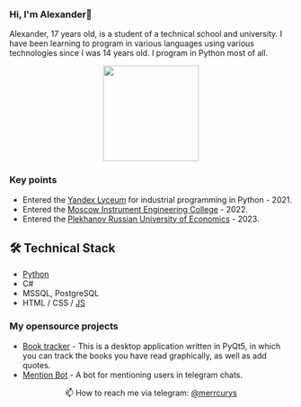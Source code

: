 ### Hi, I'm Alexander👋
Alexander, 17 years old, is a student of a technical school and university. I have been learning to program in various languages using various technologies since I was 14 years old. I program in Python most of all.

<p align='center'>
   <a href="https://github.com/merrcurys/github-readme-stats"><img height=170
                                                                  src="https://github-readme-stats.vercel.app/api/top-langs/?username=merrcurys&layout=compact&theme=dark"/></a>
</p>

### Key points
*   Entered the [Yandex Lyceum](https://lyceum.yandex.ru/python) for industrial programming in Python - 2021.
*   Entered the [Moscow Instrument Engineering College](https://mpt.ru) - 2022.
*   Entered the [Plekhanov Russian University of Economics](https://рэу.рф) - 2023.

## 🛠 Technical Stack
*   [Python](https://merrcurys.ru/img/diplomas/diplom_python.jpg)
*   C#
*   MSSQL, PostgreSQL
*   HTML / CSS / [JS](https://merrcurys.ru/img/diplomas/diplom_js.png)

### My opensource projects

*   [Book tracker](https://github.com/Merrcurys/Visual-list-of-books-app) - This is a desktop application written in PyQt5, in which you can track the books you have read graphically, as well as add quotes.
*   [Mention Bot](https://github.com/Merrcurys/Mention-bot) - A bot for mentioning users in telegram chats.

<p align='center'>
   📫 How to reach me via telegram: <a href='https://t.me/merrcurys'>@merrcurys</a>
</p>

